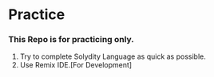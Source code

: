 # Practice

### This Repo is for practicing only.

1. Try to complete Solydity Language as quick as possible.
2. Use Remix IDE.[For Development] 

